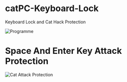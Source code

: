 # catPC-Keyboard-Lock
Keyboard Lock and Cat Hack Protection


![Programme](https://i.imgur.com/ULVUhKO.png)

# Space And Enter Key Attack Protection

![Cat Attack Protection](https://i.imgur.com/r5kiidK.png)
